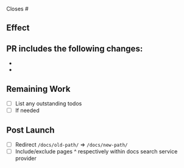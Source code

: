 Closes #

## Effect
PR includes the following changes:
-
-
-

## Remaining Work
- [ ] List any outstanding todos
- [ ] If needed

## Post Launch
- [ ] Redirect `/docs/old-path/` => `/docs/new-path/`
- [ ] Include/exclude pages ^ respectively within docs search service provider
